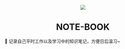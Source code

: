<p align="center">
  <a href="https://travis-ci.com/liuxingyu521/note-book" target="_blank"><img src="https://travis-ci.com/liuxingyu521/note-book.svg?branch=master" /></a>
</p>

<h1 align="center">NOTE-BOOK</h1>

🎯 记录自己平时工作以及学习中的知识笔记，方便日后温习~
